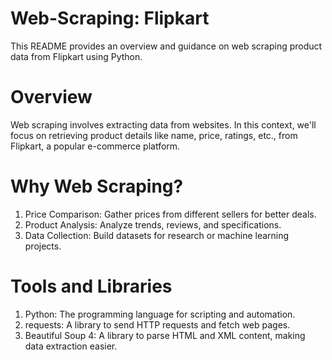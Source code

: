 # Web-Scraping: Flipkart
This README provides an overview and guidance on web scraping product data from Flipkart using Python.

# Overview
  Web scraping involves extracting data from websites. In this context, we'll focus on retrieving product details like name, price, ratings, etc., from Flipkart, a popular e-commerce platform.

# Why Web Scraping?
  1. Price Comparison: Gather prices from different sellers for better deals.
  2. Product Analysis: Analyze trends, reviews, and specifications.
  3. Data Collection: Build datasets for research or machine learning projects.

# Tools and Libraries
  1. Python: The programming language for scripting and automation.
  2. requests: A library to send HTTP requests and fetch web pages.
  3. Beautiful Soup 4: A library to parse HTML and XML content, making data extraction easier.
